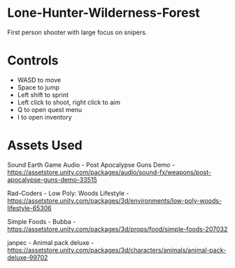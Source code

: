 # Lone-Hunter-Wilderness-Forest
First person shooter with large focus on snipers.

# Controls
- WASD to move
- Space to jump
- Left shift to sprint
- Left click to shoot, right click to aim
- Q to open quest menu
- I to open inventory

# Assets Used
Sound Earth Game Audio - Post Apocalypse Guns Demo - https://assetstore.unity.com/packages/audio/sound-fx/weapons/post-apocalypse-guns-demo-33515

Rad-Coders - Low Poly: Woods Lifestyle - https://assetstore.unity.com/packages/3d/environments/low-poly-woods-lifestyle-65306

Simple Foods - Bubba - https://assetstore.unity.com/packages/3d/props/food/simple-foods-207032

janpec - Animal pack deluxe - https://assetstore.unity.com/packages/3d/characters/animals/animal-pack-deluxe-99702
